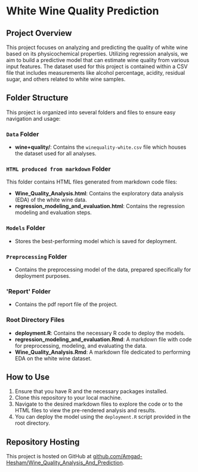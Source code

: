 # White Wine Quality Prediction

## Project Overview
This project focuses on analyzing and predicting the quality of white wine based on its physicochemical properties. Utilizing regression analysis, we aim to build a predictive model that can estimate wine quality from various input features. The dataset used for this project is contained within a CSV file that includes measurements like alcohol percentage, acidity, residual sugar, and others related to white wine samples.

## Folder Structure
This project is organized into several folders and files to ensure easy navigation and usage:

### `Data` Folder
- **wine+quality/**: Contains the `winequality-white.csv` file which houses the dataset used for all analyses.

### `HTML produced from markdown` Folder
This folder contains HTML files generated from markdown code files:
- **Wine_Quality_Analysis.html**: Contains the exploratory data analysis (EDA) of the white wine data.
- **regression_modeling_and_evaluation.html**: Contains the regression modeling and evaluation steps.

### `Models` Folder
- Stores the best-performing model which is saved for deployment.

### `Preprocessing` Folder
- Contains the preprocessing model of the data, prepared specifically for deployment purposes.

### 'Report' Folder
- Contains the pdf report file of the project.
### Root Directory Files
- **deployment.R**: Contains the necessary R code to deploy the models.
- **regression_modeling_and_evaluation.Rmd**: A markdown file with code for preprocessing, modeling, and evaluating the data.
- **Wine_Quality_Analysis.Rmd**: A markdown file dedicated to performing EDA on the white wine dataset.

## How to Use
1. Ensure that you have R and the necessary packages installed.
2. Clone this repository to your local machine.
3. Navigate to the desired markdown files to explore the code or to the HTML files to view the pre-rendered analysis and results.
4. You can deploy the model using the `deployment.R` script provided in the root directory.

## Repository Hosting
This project is hosted on GitHub at [github.com/Amgad-Hesham/Wine_Quality_Analysis_And_Prediction](https://github.com/Amgad-Hesham/Wine_Quality_Analysis_And_Prediction.git).



